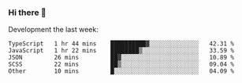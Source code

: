 ### Hi there 👋

Development the last week:
<!--START_SECTION:waka-->

```text
TypeScript   1 hr 44 mins    ██████████▓░░░░░░░░░░░░░░   42.31 %
JavaScript   1 hr 22 mins    ████████▒░░░░░░░░░░░░░░░░   33.59 %
JSON         26 mins         ██▓░░░░░░░░░░░░░░░░░░░░░░   10.89 %
SCSS         22 mins         ██▒░░░░░░░░░░░░░░░░░░░░░░   09.04 %
Other        10 mins         █░░░░░░░░░░░░░░░░░░░░░░░░   04.09 %
```

<!--END_SECTION:waka-->

<!--
**JASONPANGGO/jasonpanggo** is a ✨ _special_ ✨ repository because its `README.md` (this file) appears on your GitHub profile.

Here are some ideas to get you started:

- 🔭 I’m currently working on ...
- 🌱 I’m currently learning ...
- 👯 I’m looking to collaborate on ...
- 🤔 I’m looking for help with ...
- 💬 Ask me about ...
- 📫 How to reach me: ...
- 😄 Pronouns: ...
- ⚡ Fun fact: ...
-->
